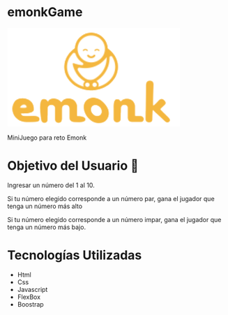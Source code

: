 # emonkGame
![logo](./public/img/logo.png)

MiniJuego para reto Emonk

# Objetivo del Usuario 🙋

 Ingresar un número del 1 al 10.

Si tu número elegido corresponde a un número par, gana el jugador que tenga un número más alto

Si tu número elegido corresponde a un número impar, gana el jugador que tenga un número más bajo. 

# Tecnologías Utilizadas

- Html
- Css
- Javascript
- FlexBox
- Boostrap



